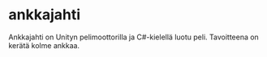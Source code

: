 # ankkajahti  
  
Ankkajahti on Unityn pelimoottorilla ja C#-kielellä luotu peli. Tavoitteena on kerätä kolme ankkaa.
